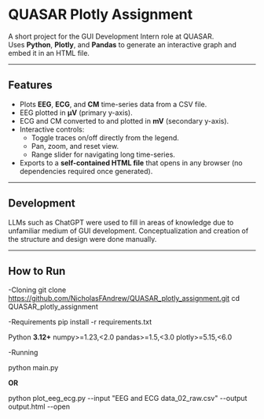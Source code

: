 # QUASAR Plotly Assignment

A short project for the GUI Development Intern role at QUASAR.  
Uses **Python**, **Plotly**, and **Pandas** to generate an interactive graph and embed it in an HTML file.

---

## Features

- Plots **EEG**, **ECG**, and **CM** time-series data from a CSV file.
- EEG plotted in **µV** (primary y-axis).
- ECG and CM converted to and plotted in **mV** (secondary y-axis).
- Interactive controls:
  - Toggle traces on/off directly from the legend.
  - Pan, zoom, and reset view.
  - Range slider for navigating long time-series.
- Exports to a **self-contained HTML file** that opens in any browser (no dependencies required once generated).

---

## Development

  LLMs such as ChatGPT were used to fill in areas of knowledge due to unfamiliar medium of GUI 
  development. Conceptualization and creation of the structure and design were done manually.

---

## How to Run

-Cloning
  git clone https://github.com/NicholasFAndrew/QUASAR_plotly_assignment.git
  cd QUASAR_plotly_assignment

-Requirements
  pip install -r requirements.txt

  Python **3.12+**
  numpy>=1.23,<2.0
  pandas>=1.5,<3.0
  plotly>=5.15,<6.0

-Running

  python main.py

  **OR**

  python plot_eeg_ecg.py --input "EEG and ECG data_02_raw.csv" --output output.html --open
